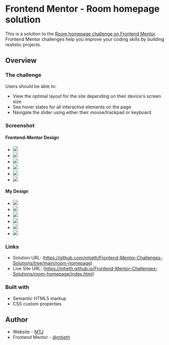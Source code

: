 # Frontend Mentor - Room homepage solution

This is a solution to the [Room homepage challenge on Frontend Mentor](https://www.frontendmentor.io/challenges/room-homepage-BtdBY_ENq). Frontend Mentor challenges help you improve your coding skills by building realistic projects. 

## Overview

### The challenge

Users should be able to:

- View the optimal layout for the site depending on their device's screen size
- See hover states for all interactive elements on the page
- Navigate the slider using either their mouse/trackpad or keyboard

### Screenshot

#### Frontend-Mentor Design 

- ![](./orginal_design/active-states.jpg)
- ![](./orginal_design/desktop-image-hero-1.jpg)
- ![](./orginal_design/desktop-image-hero-2.jpg)
- ![](./orginal_design/desktop-image-hero-3.jpg)
- ![](./orginal_design/mobile-design.jpg)
- ![](./orginal_design/mobile-navigation.jpg)

#### My Design 

- ![](./my_design/active-states.jpg)
- ![](./my_design/desktop-image-hero-1.jpg)
- ![](./my_design/desktop-image-hero-2.jpg)
- ![](./my_design/desktop-image-hero-3.jpg)
- ![](./my_design/mobile-design.jpg)
- ![](./my_design/mobile-navigation.jpg)

### Links

- Solution URL: (https://github.com/mtjeth/Frontend-Mentor-Challenges-Solutions/tree/main/room-homepage)
- Live Site URL: (https://mtjeth.github.io/Frontend-Mentor-Challenges-Solutions/room-homepage/index.html)
 
### Built with

- Semantic HTML5 markup
- CSS custom properties 

## Author

- Website - [MTJ](https://www.mtjeth.com)
- Frontend Mentor - [@mtjeth](https://www.frontendmentor.io/profile/mtjeth)
